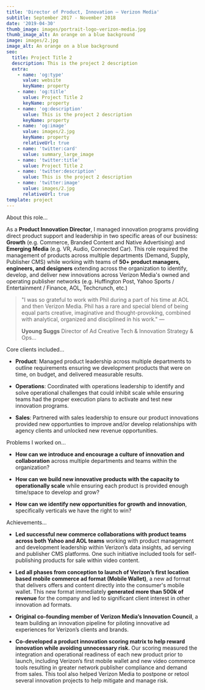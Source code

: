 ```yaml
---
title: 'Director of Product, Innovation — Verizon Media'
subtitle: September 2017 - November 2018
date: '2019-04-30'
thumb_image: images/portrait-logo-verizon-media.jpg
thumb_image_alt: An orange on a blue background
image: images/2.jpg
image_alt: An orange on a blue background
seo:
  title: Project Title 2
  description: This is the project 2 description
  extra:
    - name: 'og:type'
      value: website
      keyName: property
    - name: 'og:title'
      value: Project Title 2
      keyName: property
    - name: 'og:description'
      value: This is the project 2 description
      keyName: property
    - name: 'og:image'
      value: images/2.jpg
      keyName: property
      relativeUrl: true
    - name: 'twitter:card'
      value: summary_large_image
    - name: 'twitter:title'
      value: Project Title 2
    - name: 'twitter:description'
      value: This is the project 2 description
    - name: 'twitter:image'
      value: images/2.jpg
      relativeUrl: true
template: project
---
```

About this role...

As a **Product Innovation Director**, I managed innovation programs providing direct product support and leadership in two specific areas of our business: **Growth** (e.g. Commerce, Branded Content and Native Advertising) and **Emerging Media** (e.g. VR, Audio, Connected Car). This role  required the management of products across multiple departments (Demand, Supply, Publisher CMS) while working with teams of **50+ product managers, engineers, and designers** extending across the organization to identify, develop, and deliver new innovations across Verizon Media's owned and operating publisher networks (e.g. Huffington Post, Yahoo Sports / Entertainment / Finance, AOL, Techcrunch, etc.)

> "I was so grateful to work with Phil during a part of his time at AOL and then Verizon Media. Phil has a rare and special blend of being equal parts creative, imaginative and thought-provoking, combined with analytical, organized and disciplined in his work." —
>
> **Uyoung Suggs**
> Director of Ad Creative Tech & Innovation Strategy & Ops...

Core clients included...

*   **Product**: Managed product leadership across multiple departments to outline requirements ensuring we development products that were on time, on budget, and delivered measurable results.

<!---->

*   **Operations**: Coordinated with operations leadership to identify and solve operational challenges that could inhibit scale while ensuring teams had the proper execution plans to activate and test new innovation programs.

<!---->

*   **Sales**:  Partnered with sales leadership to ensure our product innovations provided new opportunties to improve and/or develop relationships with agency clients and unlocked new revenue opportunities.

Problems I worked on...

*   **How can we introduce and encourage a culture of innovation and collaboration** across multiple departments and teams within the organization?

*   **How can we build new innovative products with the capacity to operationally scale** while ensuring each product is provided enough time/space to develop and grow?

*   **How can we identify new opportunities for growth and innovation**, specifically verticals we have the right to win?

Achievements...

*   **Led successful new commerce collaborations with product teams across both Yahoo and AOL teams** working with product management and development leadership within Verizon’s data insights, ad serving and publisher CMS platforms. One such initiative included tools for self-publishing products for sale within video content.

<!---->

*   **Led all phases from conception to launch of Verizon’s first location based mobile commerce ad format (Mobile Wallet)**, a new ad format that delivers offers and content directly into the consumer's mobile wallet. This new format immediately **generated more than 500k of revenue** for the company and led to significant client interest in other innovation ad formats.

<!---->

*   **Original co-founding member of Verizon Media’s Innovation Council**, a team building an innovation pipeline for piloting innovative ad experiences for Verizon’s clients and brands.

<!---->

*   **Co-developed a product innovation scoring matrix to help reward innovation while avoiding unnecessary risk.** Our scoring measured the integration and operational readiness of each new product prior to launch, including Verizon’s first mobile wallet and new video commerce tools resulting in greater network publisher compliance and demand from sales. This tool also helped Verizon Media to postpone or retool several innovation projects to help mitigate and manage risk.
